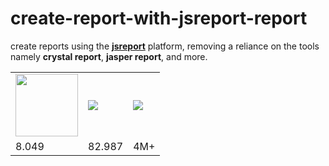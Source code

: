 # create-report-with-jsreport-report

create reports using the <b><a href="https://jsreport.net/">jsreport</a></b> platform, removing a reliance on the tools namely <b>crystal report</b>, <b>jasper report</b>, and more.

<table>
        <tr>
                <td><img style="width: 100px" src="https://encrypted-tbn0.gstatic.com/images?q=tbn:ANd9GcRduC61cdjoz1NoOtPRA_m4l5lo7FQxZt6hRbXlIbdSRZNzzIAdsQ" /></td>
                <td><img src="http://wfsinc.com/images/wfs/drop-icon-3.png"/></td>
                <td><img src="http://www.iconarchive.com/download/i86042/graphicloads/100-flat-2/cloud.ico" /></td>
        </tr>
        <tr>
                <td>8.049</td>
                <td>82.987</td>
                <td>4M+</td>
        </tr>
</table>
        </table>
